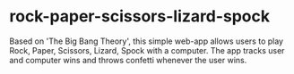 # rock-paper-scissors-lizard-spock
Based on 'The Big Bang Theory', this simple web-app allows users to play Rock, Paper, Scissors, Lizard, Spock with a computer. The app tracks user and computer wins and throws confetti whenever the user wins.
